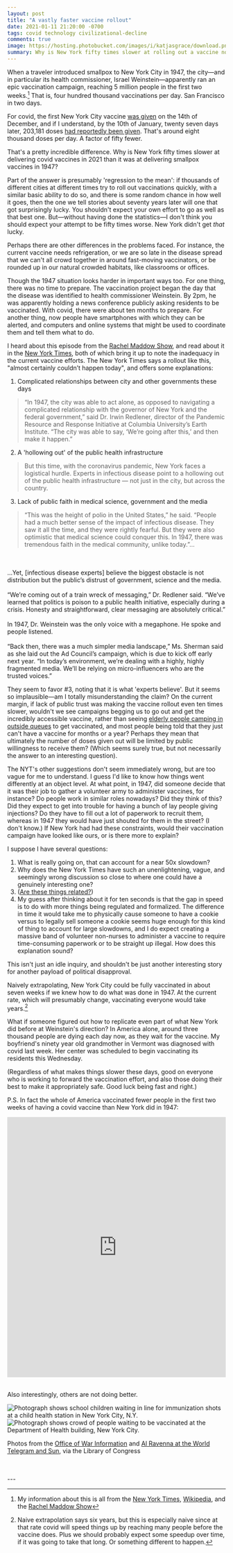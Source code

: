 ```yaml
---
layout: post
title: "A vastly faster vaccine rollout"
date: 2021-01-11 21:20:00 -0700
tags: covid technology civilizational-decline
comments: true
image: https://hosting.photobucket.com/images/i/katjasgrace/download.png
summary: Why is New York fifty times slower at rolling out a vaccine now than it was in 1947?
---
```

When a traveler introduced smallpox to New York City in 1947, the city&mdash;and in particular its health commissioner, Israel Weinstein&mdash;apparently ran an epic vaccination campaign, reaching 5 million people in the first two weeks.[^1] That is, four hundred thousand vaccinations per day. San Francisco in two days.

For covid, the first New York City vaccine [was given](https://abc7ny.com/covid-vaccine-coronavirus-pfizer-ny/8763858/) on the 14th of December, and if I understand, by the 10th of January, twenty seven days later, 203,181 doses [had reportedly been given](https://www.reuters.com/article/us-health-coronavirus-vaccines-new-york/mass-vaccination-sites-open-in-new-york-city-as-covid-19-batters-u-s-idUSKBN29F0NR). That's around eight thousand doses per day. A factor of fifty fewer.

That's a pretty incredible difference. Why is New York fifty times slower at delivering covid vaccines in 2021 than it was at delivering smallpox vaccines in 1947?

Part of the answer is presumably 'regression to the mean': if thousands of different cities at different times try to roll out vaccinations quickly, with a similar basic ability to do so, and there is some random chance in how well it goes, then the one we tell stories about seventy years later will one that got surprisingly lucky. You shouldn't expect your own effort to go as well as that best one. But&mdash;without having done the statistics&mdash;I don't think you should expect your attempt to be fifty times worse. New York didn't get *that* lucky.

Perhaps there are other differences in the problems faced. For instance, the current vaccine needs refrigeration, or we are so late in the disease spread that we can't all crowd together in around fast-moving vaccinators, or be rounded up in our natural crowded habitats, like classrooms or offices.

Though the 1947 situation looks harder in important ways too. For one thing, there was no time to prepare. The vaccination project began the day that the disease was identified to health commissioner Weinstein. By 2pm, he was apparently holding a news conference publicly asking residents to be vaccinated. With covid, there were about ten months to prepare. For another thing, now people have smartphones with which they can be alerted, and computers and online systems that might be used to coordinate them and tell them what to do.

I heard about this episode from the [Rachel Maddow Show](https://art19.com/shows/msnbc-rachel-maddow), and read about it in the [New York Times](https://www.nytimes.com/2020/12/18/nyregion/nyc-smallpox-vaccine.html), both of which bring it up to note the inadequacy in the current vaccine efforts. The New York Times says a rollout like this, "almost certainly couldn’t happen today", and offers some explanations:

1. Complicated relationships between city and other governments these days
  >“In 1947, the city was able to act alone, as opposed to navigating a complicated relationship with the governor of New York and the federal government,” said Dr. Irwin Redlener, director of the Pandemic Resource and Response Initiative at Columbia University’s Earth Institute. “The city was able to say, ‘We’re going after this,’ and then make it happen.”

2. A 'hollowing out' of the public health infrastructure
  >But this time, with the coronavirus pandemic, New York faces a logistical hurdle. Experts in infectious disease point to a hollowing out of the public health infrastructure — not just in the city, but across the country.

3. Lack of public faith in medical science, government and the media
  >“This was the height of polio in the United States,” he said. “People had a much better sense of the impact of infectious disease. They saw it all the time, and they were rightly fearful. But they were also optimistic that medical science could conquer this. In 1947, there was tremendous faith in the medical community, unlike today.”...
  <br>
  <br>
  ...Yet, [infectious disease experts] believe the biggest obstacle is not distribution but the public’s distrust of government, science and the media.
  <br>
  <br>
  “We’re coming out of a train wreck of messaging,” Dr. Redlener said. “We’ve learned that politics is poison to a public health initiative, especially during a crisis. Honesty and straightforward, clear messaging are absolutely critical.”
  <br>
  <br>
  In 1947, Dr. Weinstein was the only voice with a megaphone. He spoke and people listened.
  <br>
  <br>
  “Back then, there was a much simpler media landscape,” Ms. Sherman said as she laid out the Ad Council’s campaign, which is due to kick off early next year. “In today’s environment, we’re dealing with a highly, highly fragmented media. We’ll be relying on micro-influencers who are the trusted voices.”

They seem to favor #3, noting that it is what 'experts believe'. But it seems so implausible&mdash;am I totally misunderstanding the claim? On the current margin, if lack of public trust was making the vaccine rollout even ten times slower, wouldn't we see campaigns begging us to go out and get the incredibly accessible vaccine, rather than seeing [elderly people camping in outside queues](https://www.tampabay.com/news/health/2020/12/30/florida-seniors-begin-swarming-coronavirus-vaccination-sites/) to get vaccinated, and most people being told that they just can't have a vaccine for months or a year? Perhaps they mean that ultimately the number of doses given out will be limited by public willingness to receive them? (Which seems surely true, but not necessarily the answer to an interesting question).

The NYT's other suggestions don't seem immediately wrong, but are too vague for me to understand. I guess I'd like to know how things went differently at an object level. At what point, in 1947, did someone decide that it was their job to gather a volunteer army to administer vaccines, for instance? Do people work in similar roles nowadays? Did they think of this? Did they expect to get into trouble for having a bunch of lay people giving injections? Do they have to fill out a lot of paperwork to recruit them, whereas in 1947 they would have just shouted for them in the street? (I don't know.) If New York had had these constraints, would their vaccination campaign have looked like ours, or is there more to explain?

I suppose I have several questions:
1. What is really going on, that can account for a near 50x slowdown?
2. Why does the New York Times have such an unenlightening, vague, and seemingly wrong discussion so close to where one could have a genuinely interesting one?
3. ([Are these things related?](https://www.lesswrong.com/posts/R4FX6wDmppvZ2JqpB/where-do-did-stable-cooperative-institutions-come-from))
4. My guess after thinking about it for ten seconds is that the gap in speed is to do with more things being regulated and formalized. The difference in time it would take me to physically cause someone to have a cookie versus to legally sell someone a cookie seems huge enough for this kind of thing to account for large slowdowns, and I do expect creating a massive band of volunteer non-nurses to administer a vaccine to require time-consuming paperwork or to be straight up illegal. How does this explanation sound?

This isn't just an idle inquiry, and shouldn't be just another interesting story for another payload of political disapproval.

Naively extrapolating, New York City could be fully vaccinated in about seven weeks if we knew how to do what was done in 1947. At the current rate, which will presumably change, vaccinating everyone would take years.[^2]

What if someone figured out how to replicate even part of what New York did before at Weinstein's direction? In America alone, around three thousand people are dying each day now, as they wait for the vaccine. My boyfriend's ninety year old grandmother in Vermont was diagnosed with covid last week. Her center was scheduled to begin vaccinating its residents this Wednesday.

(Regardless of what makes things slower these days, good on everyone who is working to forward the vaccination effort, and also those doing their best to make it appropriately safe. Good luck being fast and right.)

P.S. In fact the whole of America vaccinated fewer people in the first two weeks of having a covid vaccine than New York did in 1947:

<iframe src="https://ourworldindata.org/grapher/cumulative-covid-vaccinations?tab=chart&stackMode=absolute&country=USA~GBR~CHN~CAN~MEX~DEU~ITA&region=World" loading="lazy" style="width: 100%; height: 600px; border: 0px none;"></iframe>
<br>
<br>

Also interestingly, others are not doing better.



![Photograph shows school children waiting in line for immunization shots at a child health station in New York City, N.Y.](https://hosting.photobucket.com/images/i/katjasgrace/service-pnp-cph-3c10000-3c10000-3c10400-3c10440v.jpg)
![Photograph shows crowd of people waiting to be vaccinated at the Department of Health building, New York City.](https://hosting.photobucket.com/images/i/katjasgrace/download.png)

Photos from the [Office of War Information](https://www.loc.gov/resource/cph.3c10440/) and [Al Ravenna at the World Telegram and Sun](https://www.loc.gov/resource/cph.3c36364/), via the Library of Congress


<br>
<br>
---

[^1]: My information about this is all from the [New York Times](https://www.nytimes.com/2020/12/18/nyregion/nyc-smallpox-vaccine.html), [Wikipedia](https://en.wikipedia.org/wiki/1947_New_York_City_smallpox_outbreak), and the [Rachel Maddow Show](https://art19.com/shows/msnbc-rachel-maddow)

[^2]: Naive extrapolation says six years, but this is especially naive since at that rate covid will speed things up by reaching many people before the vaccine does. Plus we should probably expect some speedup over time, if it was going to take that long. Or something different to happen.
